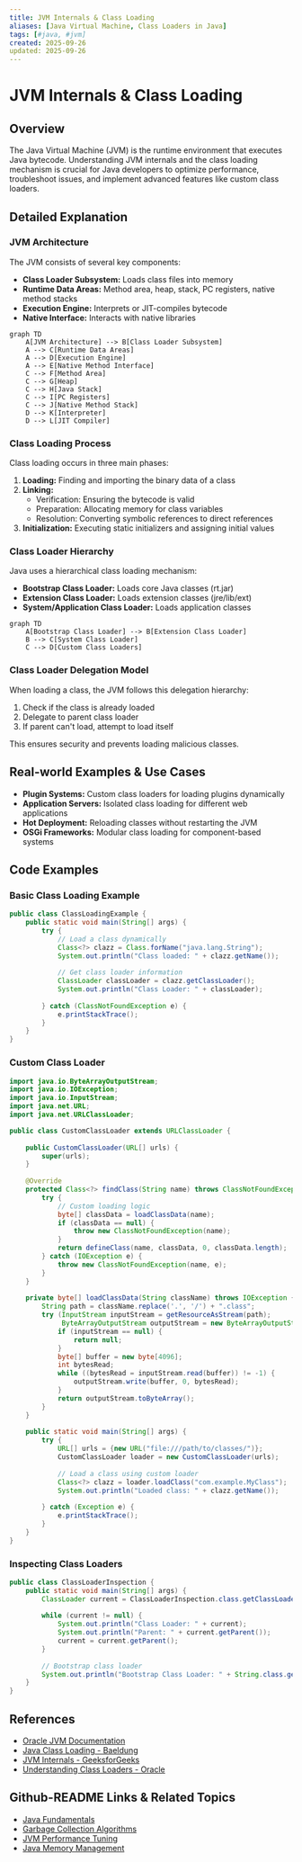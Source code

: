 ```yaml
---
title: JVM Internals & Class Loading
aliases: [Java Virtual Machine, Class Loaders in Java]
tags: [#java, #jvm]
created: 2025-09-26
updated: 2025-09-26
---
```


# JVM Internals & Class Loading

## Overview

The Java Virtual Machine (JVM) is the runtime environment that executes Java bytecode. Understanding JVM internals and the class loading mechanism is crucial for Java developers to optimize performance, troubleshoot issues, and implement advanced features like custom class loaders.

## Detailed Explanation

### JVM Architecture

The JVM consists of several key components:

- **Class Loader Subsystem:** Loads class files into memory
- **Runtime Data Areas:** Method area, heap, stack, PC registers, native method stacks
- **Execution Engine:** Interprets or JIT-compiles bytecode
- **Native Interface:** Interacts with native libraries

```mermaid
graph TD
    A[JVM Architecture] --> B[Class Loader Subsystem]
    A --> C[Runtime Data Areas]
    A --> D[Execution Engine]
    A --> E[Native Method Interface]
    C --> F[Method Area]
    C --> G[Heap]
    C --> H[Java Stack]
    C --> I[PC Registers]
    C --> J[Native Method Stack]
    D --> K[Interpreter]
    D --> L[JIT Compiler]
```

### Class Loading Process

Class loading occurs in three main phases:

1. **Loading:** Finding and importing the binary data of a class
2. **Linking:** 
   - Verification: Ensuring the bytecode is valid
   - Preparation: Allocating memory for class variables
   - Resolution: Converting symbolic references to direct references
3. **Initialization:** Executing static initializers and assigning initial values

### Class Loader Hierarchy

Java uses a hierarchical class loading mechanism:

- **Bootstrap Class Loader:** Loads core Java classes (rt.jar)
- **Extension Class Loader:** Loads extension classes (jre/lib/ext)
- **System/Application Class Loader:** Loads application classes

```mermaid
graph TD
    A[Bootstrap Class Loader] --> B[Extension Class Loader]
    B --> C[System Class Loader]
    C --> D[Custom Class Loaders]
```

### Class Loader Delegation Model

When loading a class, the JVM follows this delegation hierarchy:
1. Check if the class is already loaded
2. Delegate to parent class loader
3. If parent can't load, attempt to load itself

This ensures security and prevents loading malicious classes.

## Real-world Examples & Use Cases

- **Plugin Systems:** Custom class loaders for loading plugins dynamically
- **Application Servers:** Isolated class loading for different web applications
- **Hot Deployment:** Reloading classes without restarting the JVM
- **OSGi Frameworks:** Modular class loading for component-based systems

## Code Examples

### Basic Class Loading Example

```java
public class ClassLoadingExample {
    public static void main(String[] args) {
        try {
            // Load a class dynamically
            Class<?> clazz = Class.forName("java.lang.String");
            System.out.println("Class loaded: " + clazz.getName());
            
            // Get class loader information
            ClassLoader classLoader = clazz.getClassLoader();
            System.out.println("Class Loader: " + classLoader);
            
        } catch (ClassNotFoundException e) {
            e.printStackTrace();
        }
    }
}
```

### Custom Class Loader

```java
import java.io.ByteArrayOutputStream;
import java.io.IOException;
import java.io.InputStream;
import java.net.URL;
import java.net.URLClassLoader;

public class CustomClassLoader extends URLClassLoader {
    
    public CustomClassLoader(URL[] urls) {
        super(urls);
    }
    
    @Override
    protected Class<?> findClass(String name) throws ClassNotFoundException {
        try {
            // Custom loading logic
            byte[] classData = loadClassData(name);
            if (classData == null) {
                throw new ClassNotFoundException(name);
            }
            return defineClass(name, classData, 0, classData.length);
        } catch (IOException e) {
            throw new ClassNotFoundException(name, e);
        }
    }
    
    private byte[] loadClassData(String className) throws IOException {
        String path = className.replace('.', '/') + ".class";
        try (InputStream inputStream = getResourceAsStream(path);
             ByteArrayOutputStream outputStream = new ByteArrayOutputStream()) {
            if (inputStream == null) {
                return null;
            }
            byte[] buffer = new byte[4096];
            int bytesRead;
            while ((bytesRead = inputStream.read(buffer)) != -1) {
                outputStream.write(buffer, 0, bytesRead);
            }
            return outputStream.toByteArray();
        }
    }
    
    public static void main(String[] args) {
        try {
            URL[] urls = {new URL("file:///path/to/classes/")};
            CustomClassLoader loader = new CustomClassLoader(urls);
            
            // Load a class using custom loader
            Class<?> clazz = loader.loadClass("com.example.MyClass");
            System.out.println("Loaded class: " + clazz.getName());
            
        } catch (Exception e) {
            e.printStackTrace();
        }
    }
}
```

### Inspecting Class Loaders

```java
public class ClassLoaderInspection {
    public static void main(String[] args) {
        ClassLoader current = ClassLoaderInspection.class.getClassLoader();
        
        while (current != null) {
            System.out.println("Class Loader: " + current);
            System.out.println("Parent: " + current.getParent());
            current = current.getParent();
        }
        
        // Bootstrap class loader
        System.out.println("Bootstrap Class Loader: " + String.class.getClassLoader());
    }
}
```

## References

- [Oracle JVM Documentation](https://docs.oracle.com/javase/8/docs/technotes/guides/vm/index.html)
- [Java Class Loading - Baeldung](https://www.baeldung.com/java-classloaders)
- [JVM Internals - GeeksforGeeks](https://www.geeksforgeeks.org/jvm-works-jvm-architecture/)
- [Understanding Class Loaders - Oracle](https://docs.oracle.com/javase/tutorial/ext/basics/load.html)

## Github-README Links & Related Topics

- [Java Fundamentals](../java-fundamentals/)
- [Garbage Collection Algorithms](../garbage-collection-algorithms/)
- [JVM Performance Tuning](../jvm-performance-tuning/)
- [Java Memory Management](../java-memory-management/)
